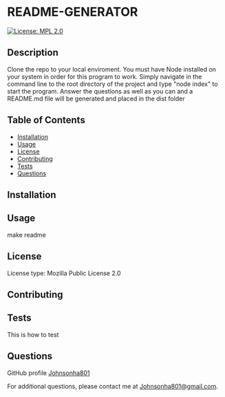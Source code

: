# README-GENERATOR
  
  [![License: MPL 2.0](https://img.shields.io/badge/License-MPL%202.0-brightgreen.svg)](https://opensource.org/licenses/MPL-2.0)

  ## Description

  Clone the repo to your local enviroment. You must have Node installed on your system in order for this program to work. Simply navigate in the command line to the root directory of the project and type "node index" to start the program. Answer the questions as well as you can and a README.md file will be generated and placed in the dist folder

  ## Table of Contents

  * [Installation](#installation)
  * [Usage](#usage)
  * [License](#license)
  * [Contributing](#contribution)
  * [Tests](#tests)
  * [Questions](#questions)

  ## Installation

  

  ## Usage

  make readme 

  ## License

  License type: Mozilla Public License 2.0

  ## Contributing

  

  ## Tests

  This is how to test

  ## Questions

  GitHub profile [Johnsonha801](https://github.com/Johnsonha801)

  For additional questions, please contact me at Johnsonha801@gmail.com.

